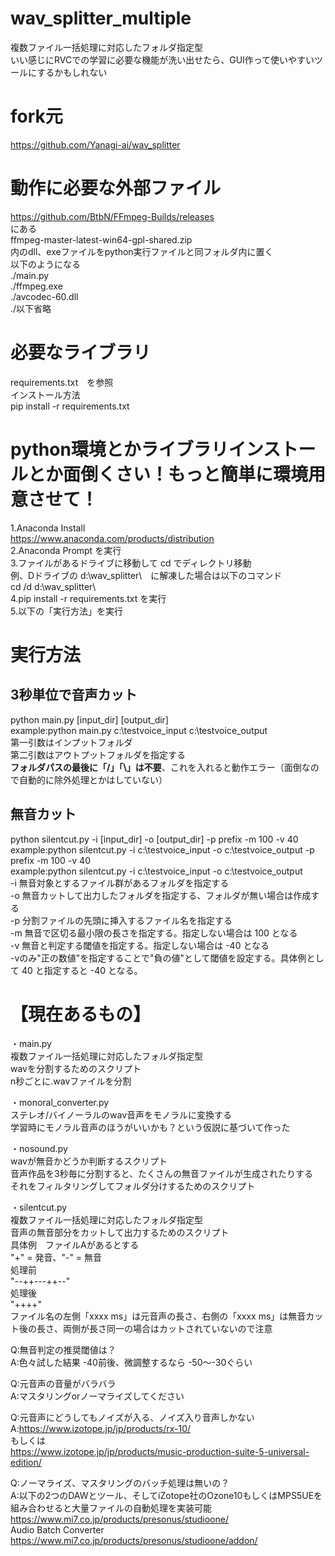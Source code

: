 # wav_splitter_multiple
複数ファイル一括処理に対応したフォルダ指定型  
いい感じにRVCでの学習に必要な機能が洗い出せたら、GUI作って使いやすいツールにするかもしれない  
  
# fork元  
https://github.com/Yanagi-ai/wav_splitter  
  
# 動作に必要な外部ファイル  
https://github.com/BtbN/FFmpeg-Builds/releases  
にある  
ffmpeg-master-latest-win64-gpl-shared.zip  
内のdll、exeファイルをpython実行ファイルと同フォルダ内に置く  
以下のようになる  
./main.py  
./ffmpeg.exe  
./avcodec-60.dll  
./以下省略  

# 必要なライブラリ  
requirements.txt　を参照  
インストール方法  
pip install -r requirements.txt  

# python環境とかライブラリインストールとか面倒くさい！もっと簡単に環境用意させて！  
1.Anaconda Install  
https://www.anaconda.com/products/distribution  
2.Anaconda Prompt を実行  
3.ファイルがあるドライブに移動して cd でディレクトリ移動  
例、Dドライブの d:\wav_splitter\　に解凍した場合は以下のコマンド  
cd /d d:\wav_splitter\  
4.pip install -r requirements.txt  を実行  
5.以下の「実行方法」を実行  
  
# 実行方法  
## 3秒単位で音声カット  
python main.py [input_dir] [output_dir]  
example:python main.py c:\testvoice_input c:\testvoice_output  
第一引数はインプットフォルダ  
第二引数はアウトプットフォルダを指定する  
**フォルダパスの最後に「/」「\」は不要**、これを入れると動作エラー（面倒なので自動的に除外処理とかはしていない）  

## 無音カット  
python silentcut.py -i [input_dir] -o [output_dir] -p prefix -m 100 -v 40  
example:python silentcut.py -i c:\testvoice_input -o c:\testvoice_output -p prefix -m 100 -v 40  
example:python silentcut.py -i c:\testvoice_input -o c:\testvoice_output  
-i 無音対象とするファイル群があるフォルダを指定する  
-o 無音カットして出力したフォルダを指定する、フォルダが無い場合は作成する  
-p 分割ファイルの先頭に挿入するファイル名を指定する  
-m 無音で区切る最小限の長さを指定する。指定しない場合は 100 となる  
-v 無音と判定する閾値を指定する。指定しない場合は -40 となる  
-vのみ"正の数値"を指定することで"負の値"として閾値を設定する。具体例として 40 と指定すると -40 となる。  
  
# 【現在あるもの】  
・main.py  
複数ファイル一括処理に対応したフォルダ指定型  
wavを分割するためのスクリプト  
n秒ごとに.wavファイルを分割  
  
・monoral_converter.py  
ステレオ/バイノーラルのwav音声をモノラルに変換する  
学習時にモノラル音声のほうがいいかも？という仮説に基づいて作った  
  
・nosound.py  
wavが無音かどうか判断するスクリプト  
音声作品を3秒毎に分割すると、たくさんの無音ファイルが生成されたりする  
それをフィルタリングしてフォルダ分けするためのスクリプト  

・silentcut.py  
複数ファイル一括処理に対応したフォルダ指定型  
音声の無音部分をカットして出力するためのスクリプト  
具体例　ファイルAがあるとする  
"+" = 発音、"-" = 無音  
処理前  
"--++---++--"  
処理後  
"++++"  
ファイル名の左側「xxxx ms」は元音声の長さ、右側の「xxxx ms」は無音カット後の長さ、両側が長さ同一の場合はカットされていないので注意  
  
Q:無音判定の推奨閾値は？  
A:色々試した結果 -40前後、微調整するなら -50～-30ぐらい  
  
Q:元音声の音量がバラバラ  
A:マスタリングorノーマライズしてください  
  
Q:元音声にどうしてもノイズが入る、ノイズ入り音声しかない  
A:https://www.izotope.jp/jp/products/rx-10/  
もしくは  
https://www.izotope.jp/jp/products/music-production-suite-5-universal-edition/  
  
Q:ノーマライズ、マスタリングのバッチ処理は無いの？  
A:以下の2つのDAWとツール、そしてiZotope社のOzone10もしくはMPS5UEを組み合わせると大量ファイルの自動処理を実装可能  
https://www.mi7.co.jp/products/presonus/studioone/  
Audio Batch Converter  
https://www.mi7.co.jp/products/presonus/studioone/addon/  